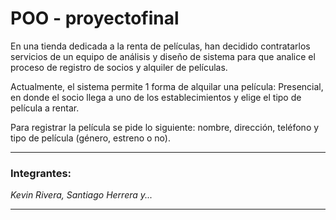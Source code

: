 # POO - proyectofinal

En una tienda dedicada a la renta de películas, han decidido contratarlos servicios de un equipo de análisis y diseño de sistema para que analice el proceso de registro de socios y alquiler de películas.

Actualmente, el sistema permite 1 forma de alquilar una película: Presencial, en donde el socio llega a uno de los establecimientos y elige el tipo de película a rentar.

Para registrar la película se pide lo siguiente: nombre, dirección, teléfono y tipo de película (género, estreno o no).

***
### Integrantes:
*Kevin Rivera, Santiago Herrera y...*
***
